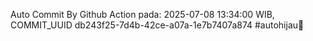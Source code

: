 Auto Commit By Github Action pada: 2025-07-08 13:34:00 WIB, COMMIT_UUID db243f25-7d4b-42ce-a07a-1e7b7407a874 #autohijau🗿
